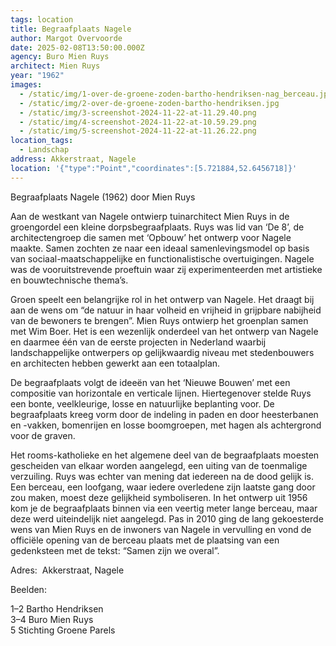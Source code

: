 ```yaml
---
tags: location
title: Begraafplaats Nagele
author: Margot Overvoorde
date: 2025-02-08T13:50:00.000Z
agency: Buro Mien Ruys
architect: Mien Ruys
year: "1962"
images:
  - /static/img/1-over-de-groene-zoden-bartho-hendriksen-nag_berceau.jpg
  - /static/img/2-over-de-groene-zoden-bartho-hendriksen.jpg
  - /static/img/3-screenshot-2024-11-22-at-11.29.40.png
  - /static/img/4-screenshot-2024-11-22-at-10.59.29.png
  - /static/img/5-screenshot-2024-11-22-at-11.26.22.png
location_tags:
  - Landschap
address: Akkerstraat, Nagele
location: '{"type":"Point","coordinates":[5.721884,52.6456718]}'
---
```

Begraafplaats Nagele (1962) door Mien Ruys

Aan de westkant van Nagele ontwierp tuinarchitect Mien Ruys in de groengordel een kleine dorpsbegraafplaats. Ruys was lid van ‘De 8’, de architectengroep die samen met ‘Opbouw’ het ontwerp voor Nagele maakte. Samen zochten ze naar een ideaal samenlevingsmodel op basis van sociaal-maatschappelijke en functionalistische overtuigingen. Nagele was de vooruitstrevende proeftuin waar zij experimenteerden met artistieke en bouwtechnische thema’s. 

Groen speelt een belangrijke rol in het ontwerp van Nagele. Het draagt bij aan de wens om “de natuur in haar volheid en vrijheid in grijpbare nabijheid van de bewoners te brengen”. Mien Ruys ontwierp het groenplan samen met Wim Boer. Het is een wezenlijk onderdeel van het ontwerp van Nagele en daarmee één van de eerste projecten in Nederland waarbij landschappelijke ontwerpers op gelijkwaardig niveau met stedenbouwers en architecten hebben gewerkt aan een totaalplan.

De begraafplaats volgt de ideeën van het ‘Nieuwe Bouwen’ met een compositie van horizontale en verticale lijnen. Hiertegenover stelde Ruys een bonte, veelkleurige, losse en natuurlijke beplanting voor. De begraafplaats kreeg vorm door de indeling in paden en door heesterbanen en -vakken, bomenrijen en losse boomgroepen, met hagen als achtergrond voor de graven. 

Het rooms-katholieke en het algemene deel van de begraafplaats moesten gescheiden van elkaar worden aangelegd, een uiting van de toenmalige verzuiling. Ruys was echter van mening dat iedereen na de dood gelijk is. Een berceau, een loofgang, waar iedere overledene zijn laatste gang door zou maken, moest deze gelijkheid symboliseren. In het ontwerp uit 1956 kom je de begraafplaats binnen via een veertig meter lange berceau, maar deze werd uiteindelijk niet aangelegd. Pas in 2010 ging de lang gekoesterde wens van Mien Ruys en de inwoners van Nagele in vervulling en vond de officiële opening van de berceau plaats met de plaatsing van een gedenksteen met de tekst: “Samen zijn we overal”.

Adres: 
Akkerstraat, Nagele

Beelden:

1–2 Bartho Hendriksen\
3–4 Buro Mien Ruys\
5 Stichting Groene Parels
